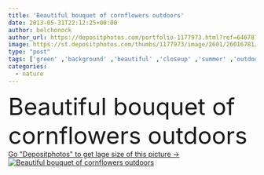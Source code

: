 ```yaml
---
title: 'Beautiful bouquet of cornflowers outdoors'
date: 2013-05-31T22:12:25+00:00
author: belchonock
author_url: https://depositphotos.com/portfolio-1177973.html?ref=64678756
image: https://st.depositphotos.com/thumbs/1177973/image/2601/26016781/api_thumb_450.jpg?forcejpeg=true
type: "post"
tags: ['green' ,'background' ,'beautiful' ,'closeup' ,'summer' ,'outdoors' ,'nature' ,'spring' ,'fresh' ,'plant' ,'leaves' ,'up' ,'petal' ,'bloom' ,'blossom' ,'floral' ,'flower' ,'flowers' ,'close' ,'head' ,'natural' ,'botany' ,'branch' ,'bouquet' ,'pink' ,'pretty' ,'purple' ,'corn' ,'wild' ,'many' ,'stalk' ,'of' ,'cornflower' ,'cornflowers' ,'wildflower' ,'wildflowers' ]
categories: 
  - nature
---
```

<div aling="center">
            <font size="60"> Beautiful bouquet of cornflowers outdoors</font>   
</div>
<div>
    <a href='https://st.depositphotos.com/thumbs/1177973/image/2601/26016781/api_thumb_450.jpg?forcejpeg=true?ref=64678756' target=_blank > Go "Depositphotos" to get lage size of this picture ->
        <img href='https://st.depositphotos.com/thumbs/1177973/image/2601/26016781/api_thumb_450.jpg?forcejpeg=true?ref=64678756' src='https://st.depositphotos.com/1177973/2601/i/950/depositphotos_26016781-stock-photo-beautiful-bouquet-of-cornflowers-outdoors.jpg?forcejpeg=true' alt='Beautiful bouquet of cornflowers outdoors' >
    </a>
</div>
